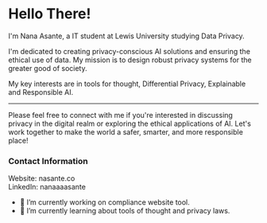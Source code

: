# Hello There!

I'm Nana Asante, a IT student at Lewis University studying Data Privacy.

I'm dedicated to creating privacy-conscious AI solutions and ensuring the ethical use of data. My mission is to design robust privacy systems for the greater good of society.

My key interests are in tools for thought, Differential Privacy, Explainable and Responsible AI.

---

Please feel free to connect with me if you're interested in discussing privacy in the digital realm or exploring the ethical applications of AI. Let's work together to make the world a safer, smarter, and more responsible place!


### Contact Information
Website: nasante.co <br>
LinkedIn: nanaaaasante

- 🔭 I’m currently working on compliance website tool.
- 🌱 I’m currently learning about tools of thought and privacy laws.

<!--
**asanteanana/asanteanana** is a ✨ _special_ ✨ repository because its `README.md` (this file) appears on your GitHub profile.

Here are some ideas to get you started:

- 🔭 I’m currently working on compliance website tool.
- 🌱 I’m currently learning black
- 👯 I’m looking to collaborate on ...
- 🤔 I’m looking for help with ...
- 💬 Ask me about ...
- 📫 How to reach me: ...
- 😄 Pronouns: ...
- ⚡ Fun fact: ...
-->

